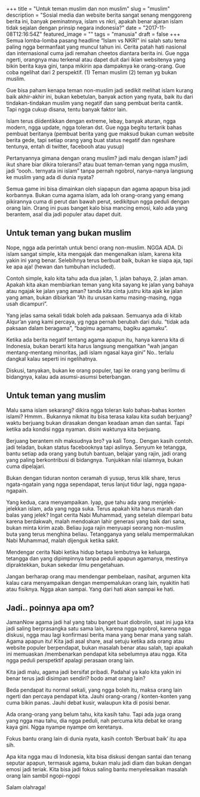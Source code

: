 +++
title = "Untuk teman muslim dan non muslim"
slug = "muslim"
description = "Sosial media dan website berita sangat senang menggoreng berita ini, banyak peminatnnya, islam vs nkri, apakah benar ajaran islam tidak sejalan dengan prinsip negara indonesia?"
date = "2017-11-08T12:16:54Z"
featured_image = ""
tags = "manusia"
draft = false
+++ 
Semua lomba-lomba pasang headline “Islam vs NKRI” ini salah satu tema paling ngga bermanfaat yang muncul tahun ini. Cerita patah hati nasional dan internasional cuma jadi remahan cheetos diantara berita ini. Gue ngga ngerti, orangnya mau terkenal atau dapet duit dari iklan websitenya yang bikin berita kaya gini, tanpa mikirin apa dampaknya ke orang-orang. Gue coba ngelihat dari 2 perspektif. (1) Teman muslim (2) teman yg bukan muslim. 

Gue bisa paham kenapa teman non-muslim jadi sedikit melihat islam kurang baik akhir-akhir ini, bukan kebetulan, banyak action yang nyata, baik itu dari tindakan-tindakan muslim yang negatif dan sang pembuat berita cantik. Tapi ngga cukup disana, tentu banyak faktor lain. 

Islam terus diidentikkan dengan extreme, lebay, banyak aturan, ngga modern, ngga update, ngga toleran dst. Gue ngga begitu tertarik bahas pembuat beritanya (pembuat berita yang gue maksud bukan cuman website berita gede, tapi setiap orang yang buat status negatif dan ngeshare tentunya, entah di twitter, facebooh atau yusup) 

Pertanyannya gimana dengan orang muslim? jadi malu dengan islam? jadi ikut share biar dikira toleransi? atau buat teman-teman yang ngga muslim, jadi “oooh.. ternyata ini islam” tanpa pernah ngobrol, nanya-nanya langsung ke muslim yang ada di dunia nyata? 

Semua game ini bisa dimainkan oleh siapapun dan agama apapun bisa jadi korbannya. Bukan cuma agama islam, ada loh orang-orang yang emang pikirannya cuma di perut dan bawah perut, sedikitpun ngga peduli dengan orang lain. Orang ini puas banget kalo bisa mancing emosi, kalo ada yang berantem, asal dia jadi populer atau dapet duit.

## Untuk teman yang bukan muslim

Nope, ngga ada perintah untuk benci orang non-muslim. NGGA ADA. Di islam sangat simple, kita mengajak dan mengenalkan islam, karena kita yakin ini yang benar. Selebihnya terus berbuat baik, bukan ke siapa aja, tapi ke apa aja! (hewan dan tumbuhan included). 

Contoh simple, kalo kita tahu ada dua jalan, 1. jalan bahaya, 2. jalan aman. Apakah kita akan membiarkan teman yang kita sayang ke jalan yang bahaya atau ngajak ke jalan yang aman? tanda kita cinta justru kita ajak ke jalan yang aman, bukan dibiarkan “Ah itu urusan kamu masing-masing, ngga usah dicampuri”. 

Yang jelas sama sekali tidak boleh ada paksaan. Semuanya ada di kitab Alqur’an yang kami percaya, yg ngga pernah berubah dari dulu. “tidak ada paksaan dalam beragama”, “bagimu agamamu, bagiku agamaku”. 

Ketika ada berita negatif tentang agama apapun itu, hanya karena kita di Indonesia, bukan berarti kita harus langsung mengaitkan “wah jangan mentang-mentang minoritas, jadi islam ngasal kaya gini” No.. terlalu dangkal kalau seperti ini ngelihatnya. 

Diskusi, tanyakan, bukan ke orang populer, tapi ke orang yang berilmu di bidangnya, kalau ada asumsi-asumsi beterbangan.

## Untuk teman yang muslim

Malu sama islam sekarang? dikira ngga toleran kalo bahas-bahas konten islami? Hmmm.. Bukannya nikmat itu bisa terasa kalau kita sudah berjuang? waktu berjuang bukan dirasakan dengan keadaan aman dan santai. Tapi ketika ada kondisi ngga nyaman. disini waktunya kita berjuang. 

Berjuang berantem nih maksudnya bro? ya kali Tong.. Dengan kasih contoh. jadi teladan, bukan status facebooknya tapi aslinya. Senyum ke tetangga, bantu setiap ada orang yang butuh bantuan, belajar yang rajin, jadi orang yang paling berkontribusi di bidangnya. Tunjukkan nilai islamnya, bukan cuma dipelajari. 

Bukan dengan tiduran nonton ceramah di yusup, terus klik share, terus ngata-ngatain yang ngga sependapat, terus lanjut tidur lagi, ngga ngapa-ngapain. 

Yang kedua, cara menyampaikan. Iyap, gue tahu ada yang menjelek-jelekkan islam, ada yang ngga suka. Terus apakah kita harus marah dan balas yang jelek? Ingat cerita Nabi Muhammad, yang setelah dilempari batu karena berdakwah, malah mendoakan lahir generasi yang baik dari sana, bukan minta kirim azab. Beliau juga rajin menyuapi seorang non-muslim buta yang terus menghina beliau. Tetangganya yang selalu mempermalukan Nabi Muhammad, malah dijenguk ketika sakit. 

Mendengar cerita Nabi ketika hidup betapa lembutnya ke keluarga, tetangga dan yang dipimpinnya tanpa peduli apapun agamanya, mestinya dipraktekkan, bukan sekedar ilmu pengetahuan. 

Jangan berharap orang mau mendengar pembelaan, nasihat, argumen kita kalau cara menyampaikan dengan mempemalukan orang lain, nyakitin hati atau fisiknya. Ngga akan sampai. Yang dari hati akan sampai ke hati.

## Jadi.. poinnya apa om?

JamanNow agama jadi hal yang tabu banget buat diobrolin, saat ini juga kita jadi saling berprasangka satu sama lain, karena ngga ngobrol, karena ngga diskusi, ngga mau lagi konfirmasi berita mana yang benar mana yang salah. Agama apapun itu! Kita jadi asal share, asal setuju ketika ada orang atau website populer berpendapat, bukan masalah benar atau salah, tapi apakah ini memuaskan /membenarkan pendapat kita sebelumnya atau ngga. Kita ngga peduli perspetktif apalagi perasaan orang lain. 

Kita jadi malu, agama jadi bersifat pribadi. Padahal ya kalo kita yakin ini benar terus jadi disimpan sendiri? bodo amat orang lain? 

Beda pendapat itu normal sekali, yang ngga boleh itu, maksa orang lain ngerti dan percaya pendapat kita. Jauhi orang-orang / konten-konten yang cuma bikin panas. Jauhi debat kusir, walaupun kita di posisi benar. 

Ada orang-orang yang belum tahu, kita kasih tahu. Tapi ada juga orang yang ngga mau tahu, dia ngga peduli, nah percuma kita debat ke orang kaya gini. Ngga nyampe nyampe om keretanya. 

Fokus bantu orang lain di dunia nyata, kasih contoh ‘Berbuat baik’ itu apa sih. 

Apa kita ngga mau di Indonesia, kita bisa diskusi dengan santai dan tenang seputar apapun, termasuk agama, bukan malu jadi diam dan bukan dengan emosi jadi teriak. Kita bisa jadi fokus saling bantu menyelesaikan masalah orang lain sambil ngopi-ngopi 

Salam olahraga!